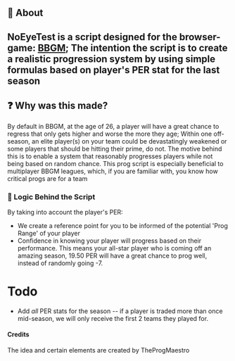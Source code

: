 ## :book: About

## **NoEyeTest** is a script designed for the browser-game: [BBGM](http://www.basketball-gm.com); The intention the script is to create a realistic progression system by using simple formulas based on player's PER stat for the last season

## :question: Why was this made?

By default in BBGM, at the age of 26, a player will have a great chance to regress that only gets higher and worse the more they age; Within one off-season, an elite player(s) on your team could be devastatingly weakened or some players that should be hitting their prime, do not. The motive behind this is to enable a system that reasonably progresses players while not being based on random chance. This prog script is especially beneficial to multiplayer BBGM leagues, which, if you are familiar with, you know how critical progs are for a team

### :brain: Logic Behind the Script

By taking into account the player's PER:

- We create a reference point for you to be informed of the potential 'Prog Range' of your player
- Confidence in knowing your player will progress based on their performance. This means your all-star player who is coming off an amazing season, 19.50 PER will have a great chance to prog well, instead of randomly going -7.

# Todo

- Add _all_ PER stats for the season -- if a player is traded more than once mid-season, we will only receive the first 2 teams they played for.

#### Credits

The idea and certain elements are created by TheProgMaestro
